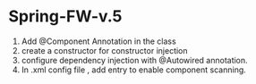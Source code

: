 # Spring-FW-v.5
1. Add @Component Annotation in the class
2. create a constructor for constructor injection 
3. configure dependency injection with @Autowired annotation.
4. In .xml config file , add entry to enable component scanning.
